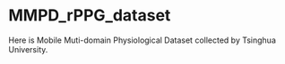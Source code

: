 # MMPD_rPPG_dataset
Here is Mobile Muti-domain Physiological Dataset collected by Tsinghua University.
